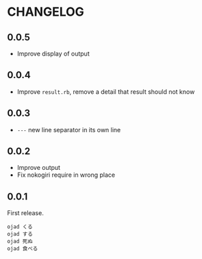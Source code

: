 # CHANGELOG

## 0.0.5

- Improve display of output

## 0.0.4

- Improve `result.rb`, remove a detail that result should not know

## 0.0.3

- `---` new line separator in its own line

## 0.0.2

- Improve output
- Fix nokogiri require in wrong place

## 0.0.1

First release.

```
ojad くる
ojad する
ojad 死ぬ
ojad 食べる
```
